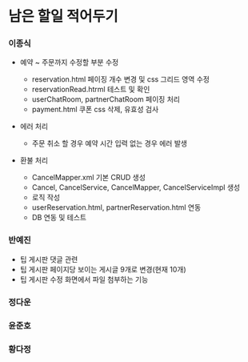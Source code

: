 # 남은 할일 적어두기

### 이종식
- 예약 ~ 주문까지 수정할 부분 수정
    - reservation.html 페이징 개수 변경 및 css 그리드 영역 수정
    - reservationRead.htrml 테스트 및 확인
    - userChatRoom, partnerChatRoom 페이징 처리
    - payment.html 쿠폰 css 삭제, 유효성 검사

- 에러 처리
    - 주문 취소 할 경우 예약 시간 입력 없는 경우 에러 발생

- 환불 처리
    - CancelMapper.xml 기본 CRUD 생성
    - Cancel, CancelService, CancelMapper, CancelServiceImpl 생성
    - 로직 작성
    - userReservation.html, partnerReservation.html 연동
    - DB 연동 및 테스트 

### 반예진
- 팁 게시판 댓글 관련
- 팁 게시판 페이지당 보이는 게시글 9개로 변경(현재 10개)
- 팁 게시판 수정 화면에서 파일 첨부하는 기능
  
### 정다운


### 윤준호


### 황다정
